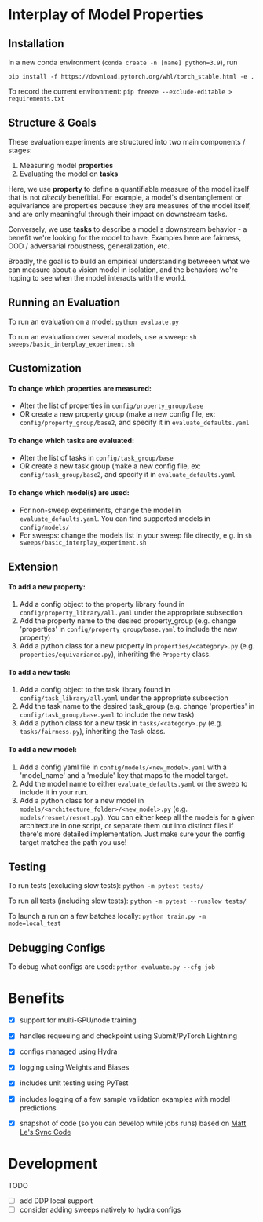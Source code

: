 # Interplay of Model Properties

## Installation
In a new conda environment (`conda create -n [name] python=3.9`), run

`pip install -f https://download.pytorch.org/whl/torch_stable.html -e .`

To record the current environment: `pip freeze --exclude-editable > requirements.txt`

## Structure & Goals
These evaluation experiments are structured into two main components / stages:
1) Measuring model **properties**
2) Evaluating the model on **tasks**

Here, we use **property** to define a quantifiable measure of the model itself that is not *directly* benefitial. For example, a model's disentanglement or equivariance are properties because they are measures of the model itself, and are only meaningful through their impact on downstream tasks. 

Conversely, we use **tasks** to describe a model's downstream behavior - a benefit we're looking for the model to have. Examples here are fairness, OOD / adversarial robustness, generalization, etc. 

Broadly, the goal is to build an empirical understanding betweeen what we can measure about a vision model in isolation, and the behaviors we're hoping to see when the model interacts with the world. 

## Running an Evaluation
To run an evaluation on a model: `python evaluate.py`

To run an evaluation over several models, use a sweep: `sh sweeps/basic_interplay_experiment.sh`

## Customization
#### To change which properties are measured: 
- Alter the list of properties in `config/property_group/base`
- OR create a new property group (make a new config file, ex: `config/property_group/base2`, and specify it in `evaluate_defaults.yaml`

#### To change which tasks are evaluated: 
- Alter the list of tasks in `config/task_group/base`
- OR create a new task group (make a new config file, ex: `config/task_group/base2`, and specify it in `evaluate_defaults.yaml`

#### To change which model(s) are used: 
- For non-sweep experiments, change the model in `evaluate_defaults.yaml`. You can find supported models in `config/models/`
- For sweeps: change the models list in your sweep file directly, e.g. in `sh sweeps/basic_interplay_experiment.sh`

## Extension
#### To add a new property: 
1) Add a config object to the property library found in `config/property_library/all.yaml` under the appropriate subsection
2) Add the property name to the desired property_group (e.g. change 'properties' in `config/property_group/base.yaml` to include the new property)
3) Add a python class for a new property in `properties/<category>.py` (e.g. `properties/equivariance.py`), inheriting the `Property` class.

#### To add a new task: 
1) Add a config object to the task library found in `config/task_library/all.yaml` under the appropriate subsection
2) Add the task name to the desired task_group (e.g. change 'properties' in `config/task_group/base.yaml` to include the new task)
3) Add a python class for a new task in `tasks/<category>.py` (e.g. `tasks/fairness.py`), inheriting the `Task` class.

#### To add a new model: 
1) Add a config yaml file in `config/models/<new_model>.yaml` with a 'model_name' and a 'module' key that maps to the model target.
2) Add the model name to either `evaluate_defaults.yaml` or the sweep to include it in your run. 
3) Add a python class for a new model in `models/<architecture_folder>/<new_model>.py` (e.g. `models/resnet/resnet.py`). You can either keep all the models for a given architecture in one script, or separate them out into distinct files if there's more detailed implementation. Just make sure your the config target matches the path you use!

## Testing
To run tests (excluding slow tests): `python -m pytest tests/`

To run all tests (including slow tests): `python -m pytest --runslow tests/`

To launch a run on a few batches locally: `python train.py -m mode=local_test`

## Debugging Configs
To debug what configs are used: `python evaluate.py --cfg job`


# Benefits

- [x] support for multi-GPU/node training
- [x] handles requeuing and checkpoint using Submit/PyTorch Lightning
- [x] configs managed using Hydra
- [x] logging using Weights and Biases
- [x] includes unit testing using PyTest
- [x] includes logging of a few sample validation examples with model predictions
- [x] snapshot of code (so you can develop while jobs runs) based on [Matt Le's Sync Code](https://fb.workplace.com/groups/airesearchinfrausers/posts/1774890499334188/?comment_id=1774892729333965&reply_comment_id=1775084782648093)



# Development

TODO
- [ ] add DDP local support
- [ ] consider adding sweeps natively to hydra configs
